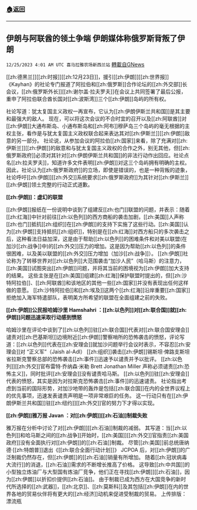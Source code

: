 ###  [:house:返回](README.md)
---


## 伊朗与阿联酋的领土争端  伊朗媒体称俄罗斯背叛了伊朗
`12/25/2023 4:01 AM UTC 喜马拉雅农场新西兰站` [轉載自GNews](https://gnews.org/articles/2148387)

[[zh:德黑兰]][[zh:时报]][[zh:12月23日]]，援引[[zh:伊朗]][[zh:世界报]]《Kayhan》的社论专门报道了阿拉伯和[[zh:俄罗斯]]合作论坛的[[zh:外交部]]长会议，[[zh:俄罗斯外长]][[zh:谢尔盖·拉夫罗夫]]在会议上共同签署了最后公报，重申了阿拉伯联合酋长国对[[zh:波斯湾]]三个[[zh:伊朗]]岛屿的所有权。

社论写道：犹太复国主义政权一再宣布，它认为[[zh:伊朗伊斯兰共和国]]是其主要和最强大的敌人。 现在，可以将这次会议的不合时宜的召开以及[[zh:阿联酋]]对[[zh:伊朗]]大通布斯岛、小通布斯岛和[[zh:阿布]]穆萨岛三个岛屿的毫无根据的主权主张，看作是与犹太复国主义政权联合起来表达其对[[zh:伊斯兰]][[zh:伊朗]]敌意的另一部分。 社论说，从参加会议的阿拉伯[[zh:国家]]来看，除了充满对[[zh:伊斯兰]][[zh:伊朗]]的敌意和与犹太复国主义政权的合作之外，别无其他，但[[zh:俄罗斯政府]]必须对其针对[[zh:伊朗伊斯兰共和国]]的非法行动作出回应。社论点名[[zh:拉夫罗夫]]，知道许多文件表明[[zh:伊朗]]对这三个岛屿拥有明确的主权。因此，社论认为[[zh:俄罗斯政府]]的立场，即使是错误的，也是一种背叛的迹象，社论呼吁[[zh:伊朗]][[zh:外交]]系统要求[[zh:俄罗斯政府]]为其针对[[zh:伊斯兰]][[zh:伊朗]]领土完整的行动正式道歉。

**[[zh:伊朗]]：虚幻的联盟**

[[zh:伊朗]]报纸在一份说明中谈到了组建反[[zh:也门]]联盟的问题，并表示：随着[[zh:红海]]中针对前往[[zh:以色列]]的西方商船的袭击加剧，[[zh:美国]]人声称[[zh:也门]]抵抗[[zh:组织]]在[[zh:伊朗]]的支持下实施了这些行动。[[zh:美国]]认为[[zh:伊朗]]支持抵抗[[zh:组织]]，特别是在[[zh:红海]]对西方船只的多次袭击之后，这种看法日益加深，这是由于帮助[[zh:以色列]]的困难条件和对美以联盟(在加沙[[zh:战争]]中)的[[zh:外交]]压力的增加。这是因为帮助[[zh:以色列]]的条件很困难，以及美以联盟的[[zh:外交]]压力增加（加沙[[zh:战争]]）。 [[zh:伊朗]]社论称为了转移世界对[[zh:以色列]]大范围袭击“加沙人民”（哈马斯）的注意力，[[zh:美国]]试图突出[[zh:伊朗]]问题，并将其当前的困境视为[[zh:伊朗]]加大支持的结果。 这些主张是在[[zh:美国]]组建[[zh:红海]]保护联盟时提出的，但[[zh:沙特阿拉伯]]、[[zh:阿联酋]]和该地区的其他一些[[zh:国家]]并没有表现出任何这样做的意愿。 [[zh:沙特阿拉伯]]和[[zh:埃及]]这两个[[zh:红海]]沿岸重要[[zh:国家]]拒绝加入海军特遣部队，表明美方所希望的联盟在全面组建之前的失败。

**[[zh:伊朗]]公民报哈姆沙里 Hamshahri ：[[zh:以色列]]对[[zh:联合国]]就[[zh:伊朗]]问题迅速采取行动感到愤怒**

哈姆沙里在评论中谈到了[[zh:以色列]]驻[[zh:联合国]]代表对[[zh:联合国安理会]]谴责对[[zh:巴基斯坦]]边境附近[[zh:伊朗]]警察哨所的恐怖袭击的愤怒，评论写道：[[zh:以色列]]代表在[[zh:安理会]]就加沙问题举行会议时表示，不容忍[[zh:安理会]]对 “正义军”（Jaish al-Adl） [[zh:组织]]袭击[[zh:伊朗]]锡斯坦·俾路支斯坦省拉斯克警察总部的恐怖袭击[[zh:事件]]迅速予以谴责并予以批评。 [[zh:以色列]][[zh:外交]]官布雷特·乔纳森·米勒 Brett Jonathan Miller 声称必须谴责[[zh:恐怖主义]]，同时批评[[zh:安理会]]没有谴责哈马斯。 [[zh:以色列]]驻[[zh:安理会]]代表的愤怒，其实是因为对拉斯克恐怖袭击[[zh:事件]]的迅速谴责。 社论指出考虑到当前的国际形势，对加沙地带的轰炸是包括[[zh:联合国]]在内的全世界议程上的优先事项，迅速发表谴责声明是一项非常艰巨的任务。 这一行动只有在[[zh:伊朗伊斯兰共和国]]驻[[zh:纽约]][[zh:外交]]官的努力下才得以实现。

**[[zh:伊朗]]雅万报 Javan ：对[[zh:伊朗]][[zh:石油]]制裁失败**

雅万报在分析中讨论了对[[zh:伊朗]][[zh:石油]]制裁的减弱。 其写道：当[[zh:以色列]]和哈马斯之间的[[zh:战争]]开始时，[[zh:美国]][[zh:外交]]官指责[[zh:美国政府]]没有全面执行对[[zh:伊朗]]的[[zh:石油]]制裁。 尽管[[zh:美国]]前总统唐纳德·[[zh:特朗普]]退出《[[zh:联合全面行动计划]]》 JCPOA 后，对[[zh:伊朗]]的广泛制裁仍然存在，但[[zh:伊朗]]的[[zh:石油]]销量有所增加。 随着[[zh:冠状病毒大流行]]的消退，[[zh:石油]]需求的不断增长推高了价格。 这导致[[zh:中共国]]的小型独立炼油厂与大型国有炼油厂竞争，他们正在寻找[[zh:伊朗]][[zh:石油]]，因为[[zh:伊朗]]以折扣价提供[[zh:石油]]。 由于制裁已成为西方在大国竞争的新时代所选择的[[zh:武器]]，[[zh:北京]]、[[zh:莫斯科]]及其包括[[zh:伊朗]]在内的世界各地的贸易伙伴将有更大的[[zh:经济]]动机来促进受制裁的贸易。
上传排版：漂流瓶
